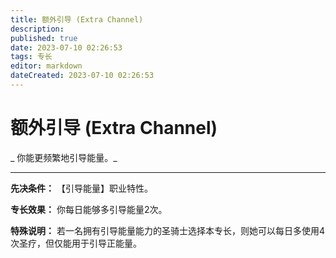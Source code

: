 ```yaml
---
title: 额外引导 (Extra Channel)
description: 
published: true
date: 2023-07-10 02:26:53
tags: 专长
editor: markdown
dateCreated: 2023-07-10 02:26:53
---
```


# 额外引导 (Extra Channel)

_ 你能更频繁地引导能量。_

* * *

**先决条件：** 【引导能量】职业特性。

**专长效果：** 你每日能够多引导能量2次。

**特殊说明：** 若一名拥有引导能量能力的圣骑士选择本专长，则她可以每日多使用4次圣疗，但仅能用于引导正能量。

